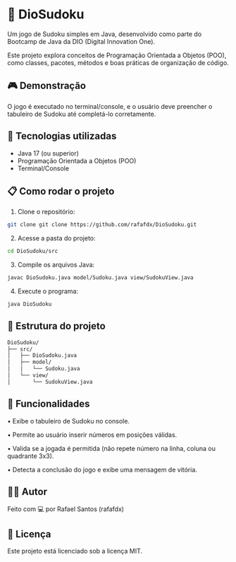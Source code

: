 # 🧩 DioSudoku

Um jogo de Sudoku simples em Java, desenvolvido como parte do Bootcamp de Java da DIO (Digital Innovation One).

Este projeto explora conceitos de Programação Orientada a Objetos (POO), como classes, pacotes, métodos e boas práticas de organização de código.

## 🎮 Demonstração

O jogo é executado no terminal/console, e o usuário deve preencher o tabuleiro de Sudoku até completá-lo corretamente.

## 🚀 Tecnologias utilizadas

- Java 17 (ou superior)
- Programação Orientada a Objetos (POO)
- Terminal/Console


## 📋 Como rodar o projeto

1. Clone o repositório:

```bash
git clone git clone https://github.com/rafafdx/DioSudoku.git
```

2. Acesse a pasta do projeto:
```bash
cd DioSudoku/src
```

3. Compile os arquivos Java:
```bash
javac DioSudoku.java model/Sudoku.java view/SudokuView.java
```

4. Execute o programa:
```bash
java DioSudoku
```

## 📂 Estrutura do projeto
```bash
DioSudoku/
├── src/
│   ├── DioSudoku.java
│   ├── model/
│   │   └── Sudoku.java
│   └── view/
│       └── SudokuView.java

```

## 🧩 Funcionalidades

• Exibe o tabuleiro de Sudoku no console.

• Permite ao usuário inserir números em posições válidas.

• Valida se a jogada é permitida (não repete número na linha, coluna ou quadrante 3x3).

• Detecta a conclusão do jogo e exibe uma mensagem de vitória.

## 👨‍💻 Autor

Feito com 💻 por Rafael Santos (rafafdx)

## 📄 Licença
Este projeto está licenciado sob a licença MIT.
